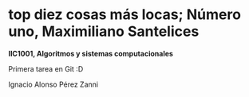 # top diez cosas más locas; Número uno, Maximiliano Santelices

**IIC1001, Algoritmos y sistemas computacionales**

Primera tarea en Git :D

Ignacio Alonso Pérez Zanni